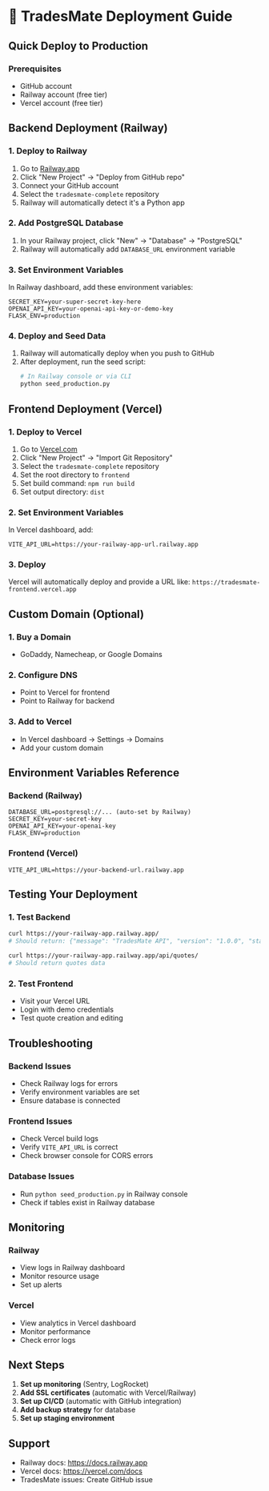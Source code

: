 # 🚀 TradesMate Deployment Guide

## Quick Deploy to Production

### Prerequisites
- GitHub account
- Railway account (free tier)
- Vercel account (free tier)

## Backend Deployment (Railway)

### 1. Deploy to Railway
1. Go to [Railway.app](https://railway.app)
2. Click "New Project" → "Deploy from GitHub repo"
3. Connect your GitHub account
4. Select the `tradesmate-complete` repository
5. Railway will automatically detect it's a Python app

### 2. Add PostgreSQL Database
1. In your Railway project, click "New" → "Database" → "PostgreSQL"
2. Railway will automatically add `DATABASE_URL` environment variable

### 3. Set Environment Variables
In Railway dashboard, add these environment variables:

```
SECRET_KEY=your-super-secret-key-here
OPENAI_API_KEY=your-openai-api-key-or-demo-key
FLASK_ENV=production
```

### 4. Deploy and Seed Data
1. Railway will automatically deploy when you push to GitHub
2. After deployment, run the seed script:
   ```bash
   # In Railway console or via CLI
   python seed_production.py
   ```

## Frontend Deployment (Vercel)

### 1. Deploy to Vercel
1. Go to [Vercel.com](https://vercel.com)
2. Click "New Project" → "Import Git Repository"
3. Select the `tradesmate-complete` repository
4. Set the root directory to `frontend`
5. Set build command: `npm run build`
6. Set output directory: `dist`

### 2. Set Environment Variables
In Vercel dashboard, add:

```
VITE_API_URL=https://your-railway-app-url.railway.app
```

### 3. Deploy
Vercel will automatically deploy and provide a URL like:
`https://tradesmate-frontend.vercel.app`

## Custom Domain (Optional)

### 1. Buy a Domain
- GoDaddy, Namecheap, or Google Domains

### 2. Configure DNS
- Point to Vercel for frontend
- Point to Railway for backend

### 3. Add to Vercel
- In Vercel dashboard → Settings → Domains
- Add your custom domain

## Environment Variables Reference

### Backend (Railway)
```
DATABASE_URL=postgresql://... (auto-set by Railway)
SECRET_KEY=your-secret-key
OPENAI_API_KEY=your-openai-key
FLASK_ENV=production
```

### Frontend (Vercel)
```
VITE_API_URL=https://your-backend-url.railway.app
```

## Testing Your Deployment

### 1. Test Backend
```bash
curl https://your-railway-app.railway.app/
# Should return: {"message": "TradesMate API", "version": "1.0.0", "status": "running"}

curl https://your-railway-app.railway.app/api/quotes/
# Should return quotes data
```

### 2. Test Frontend
- Visit your Vercel URL
- Login with demo credentials
- Test quote creation and editing

## Troubleshooting

### Backend Issues
- Check Railway logs for errors
- Verify environment variables are set
- Ensure database is connected

### Frontend Issues
- Check Vercel build logs
- Verify `VITE_API_URL` is correct
- Check browser console for CORS errors

### Database Issues
- Run `python seed_production.py` in Railway console
- Check if tables exist in Railway database

## Monitoring

### Railway
- View logs in Railway dashboard
- Monitor resource usage
- Set up alerts

### Vercel
- View analytics in Vercel dashboard
- Monitor performance
- Check error logs

## Next Steps

1. **Set up monitoring** (Sentry, LogRocket)
2. **Add SSL certificates** (automatic with Vercel/Railway)
3. **Set up CI/CD** (automatic with GitHub integration)
4. **Add backup strategy** for database
5. **Set up staging environment**

## Support

- Railway docs: https://docs.railway.app
- Vercel docs: https://vercel.com/docs
- TradesMate issues: Create GitHub issue

